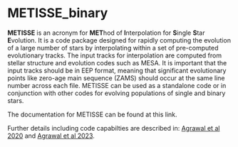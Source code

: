 # METISSE_binary

**METISSE** is an acronym for **MET**hod of **I**nterpolation for **S**ingle **S**tar **E**volution. It is a code package designed for rapidly computing the evolution of a large number of stars by interpolating within a set of pre-computed evolutionary tracks. The input tracks for interpolation are computed from stellar structure and evolution codes such as MESA. It is important that the input tracks should be in EEP format, meaning that significant evolutionary points like zero-age main sequence (ZAMS) should occur at the same line number across each file. METISSE can be used as a standalone code or in conjunction with other codes for evolving populations of single and binary stars.

The documentation for METISSE can be found at this link. 


Further details including code capabilties are described in: [Agrawal et al 2020](https://arxiv.org/abs/2005.13177) and [Agrawal et al 2023](https://arxiv.org/abs/2303.10187).


